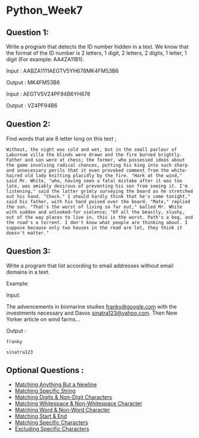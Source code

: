 # Python_Week7

## Question 1:

Write a program that detects the ID number hidden in a text. We know that the format of the ID number is 2 letters, 1 digit, 2 letters, 2 digits, 1 letter, 1 digit (For example: AA4ZA11B1).

Input : AABZA1111AEGTV5YH678MK4FM53B6

Output : MK4FM53B6

Input : AEGTV5VZ4PF94B6YH678

Output : VZ4PF94B6

## Question 2:
Find words that are 8 letter long on this text ;

`Without, the night was cold and wet, but in the small parlour of Laburnum villa the blinds were drawn and the fire burned brightly. Father and son were at chess; the former, who possessed ideas about the game involving radical chances, putting his king into such sharp and unnecessary perils that it even provoked comment from the white-haired old lady knitting placidly by the fire. "Hark at the wind," said Mr. White, "who, having seen a fatal mistake after it was too late, was amiably desirous of preventing his son from seeing it. I'm listening," said the latter grimly surveying the board as he stretched out his hand. "Check." I should hardly think that he's come tonight," said his father, with his hand poised over the board. "Mate," replied the son. "That's the worst of living so far out," balled Mr. White with sudden and unlooked-for violence; "Of all the beastly, slushy, out of the way places to live in, this is the worst. Path's a bog, and the road's a torrent. I don't know what people are thinking about. I suppose because only two houses in the road are let, they think it doesn't matter."`

## Question 3:
Write a program that list according to email addresses without email domains in a text.

Example:

Input:

The advencements in biomarine studies franky@google.com with the investments necessary and Davos sinatra123@yahoo.com. Then New Yorker article on wind farms...

Output :

`franky`

`sinatra123`

## Optional Questions :
- [Matching Anything But a Newline](https://www.hackerrank.com/challenges/matching-anything-but-new-line/problem)
- [Matching Specific String](https://www.hackerrank.com/challenges/matching-specific-string/problem)
- [Matching Digits & Non-Digit Characters](https://www.hackerrank.com/challenges/matching-digits-non-digit-character/problem)
- [Matching Whitespace & Non-Whitespace Character](https://www.hackerrank.com/challenges/matching-whitespace-non-whitespace-character/problem)
- [Matching Word & Non-Word Character](https://www.hackerrank.com/challenges/matching-word-non-word/problem)
- [Matching Start & End](https://www.hackerrank.com/challenges/matching-start-end/problem)
- [Matching Specific Characters](https://www.hackerrank.com/challenges/matching-specific-characters/problem)
- [Excluding Specific Characters](https://www.hackerrank.com/challenges/excluding-specific-characters/problem)
